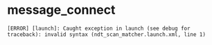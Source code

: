 # message_connect

```
[ERROR] [launch]: Caught exception in launch (see debug for traceback): invalid syntax (ndt_scan_matcher.launch.xml, line 1)



```

